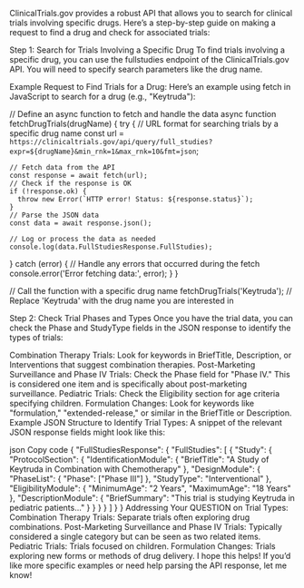 ClinicalTrials.gov provides a robust API that allows you to search for clinical trials involving specific drugs. Here’s a step-by-step guide on making a request to find a drug and check for associated trials:

Step 1: Search for Trials Involving a Specific Drug
To find trials involving a specific drug, you can use the fullstudies endpoint of the ClinicalTrials.gov API. You will need to specify search parameters like the drug name.

Example Request to Find Trials for a Drug:
Here’s an example using fetch in JavaScript to search for a drug (e.g., "Keytruda"):

// Define an async function to fetch and handle the data
async function fetchDrugTrials(drugName) {
try {
// URL format for searching trials by a specific drug name
const url = `https://clinicaltrials.gov/api/query/full_studies?expr=${drugName}&min_rnk=1&max_rnk=10&fmt=json`;

    // Fetch data from the API
    const response = await fetch(url);
    // Check if the response is OK
    if (!response.ok) {
      throw new Error(`HTTP error! Status: ${response.status}`);
    }
    // Parse the JSON data
    const data = await response.json();

    // Log or process the data as needed
    console.log(data.FullStudiesResponse.FullStudies);

} catch (error) {
// Handle any errors that occurred during the fetch
console.error('Error fetching data:', error);
}
}

// Call the function with a specific drug name
fetchDrugTrials('Keytruda'); // Replace 'Keytruda' with the drug name you are interested in

Step 2: Check Trial Phases and Types
Once you have the trial data, you can check the Phase and StudyType fields in the JSON response to identify the types of trials:

Combination Therapy Trials: Look for keywords in BriefTitle, Description, or Interventions that suggest combination therapies.
Post-Marketing Surveillance and Phase IV Trials: Check the Phase field for "Phase IV." This is considered one item and is specifically about post-marketing surveillance.
Pediatric Trials: Check the Eligibility section for age criteria specifying children.
Formulation Changes: Look for keywords like "formulation," "extended-release," or similar in the BriefTitle or Description.
Example JSON Structure to Identify Trial Types:
A snippet of the relevant JSON response fields might look like this:

json
Copy code
{
"FullStudiesResponse": {
"FullStudies": [
{
"Study": {
"ProtocolSection": {
"IdentificationModule": {
"BriefTitle": "A Study of Keytruda in Combination with Chemotherapy"
},
"DesignModule": {
"PhaseList": {
"Phase": ["Phase III"]
},
"StudyType": "Interventional"
},
"EligibilityModule": {
"MinimumAge": "2 Years",
"MaximumAge": "18 Years"
},
"DescriptionModule": {
"BriefSummary": "This trial is studying Keytruda in pediatric patients..."
}
}
}
}
]
}
}
Addressing Your QUESTION on Trial Types:
Combination Therapy Trials: Separate trials often exploring drug combinations.
Post-Marketing Surveillance and Phase IV Trials: Typically considered a single category but can be seen as two related items.
Pediatric Trials: Trials focused on children.
Formulation Changes: Trials exploring new forms or methods of drug delivery.
I hope this helps! If you’d like more specific examples or need help parsing the API response, let me know!
